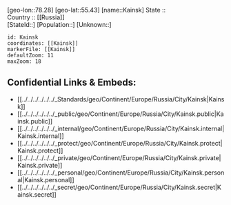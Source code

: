 ﻿---
location: [55.43,78.28] 
mapzoom: [7,12] 
mapmarker: city 
type: City
tags:
- geo/City


SpocWebEntityId: 31252
isDeleted: false
confidential: public

---
[geo-lon::78.28] 
[geo-lat::55.43] 
[name::Kainsk] 
State ::  
Country :: [[Russia]]  
[StateId::] 
[Population::] 
[Unknown::] 


```leaflet
id: Kainsk
coordinates: [[Kainsk]] 
markerFile: [[Kainsk]] 
defaultZoom: 11 
maxZoom: 18
```


## Confidential Links & Embeds: 
- [[../../../../../../_Standards/geo/Continent/Europe/Russia/City/Kainsk|Kainsk]] 
- [[../../../../../../_public/geo/Continent/Europe/Russia/City/Kainsk.public|Kainsk.public]] 
- [[../../../../../../_internal/geo/Continent/Europe/Russia/City/Kainsk.internal|Kainsk.internal]] 
- [[../../../../../../_protect/geo/Continent/Europe/Russia/City/Kainsk.protect|Kainsk.protect]] 
- [[../../../../../../_private/geo/Continent/Europe/Russia/City/Kainsk.private|Kainsk.private]] 
- [[../../../../../../_personal/geo/Continent/Europe/Russia/City/Kainsk.personal|Kainsk.personal]] 
- [[../../../../../../_secret/geo/Continent/Europe/Russia/City/Kainsk.secret|Kainsk.secret]] 
